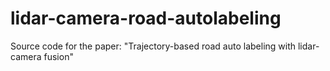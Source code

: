 # lidar-camera-road-autolabeling

Source code for the paper: "Trajectory-based road auto labeling with lidar-camera fusion"
